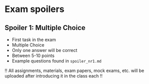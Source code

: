 # Exam spoilers
## Spoiler 1: Multiple Choice
- First task in the exam
- Multiple Choice
- Only one answer will be correct
- Between 5-10 points
- Example questions found in `spoiler_nr1.md`

:bangbang: All assignments, materials, exam papers, mock exams, etc. will be uploaded after introducing it in the class each :bangbang: